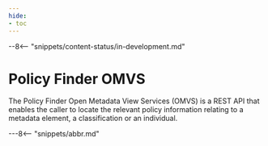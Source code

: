 ```yaml
---
hide:
- toc
---
```


<!-- SPDX-License-Identifier: CC-BY-4.0 -->
<!-- Copyright Contributors to the Egeria project. -->

--8<-- "snippets/content-status/in-development.md"

# Policy Finder OMVS

The Policy Finder Open Metadata View Services (OMVS) is a REST API that enables the caller to locate the relevant policy information relating to a metadata element, a classification or an individual.

---8<-- "snippets/abbr.md"






